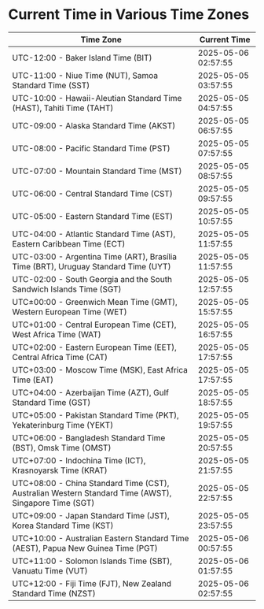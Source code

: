 # Current Time in Various Time Zones

| Time Zone | Current Time |
|-----------|--------------|
| UTC-12:00 - Baker Island Time (BIT) | 2025-05-06 02:57:55 |
| UTC-11:00 - Niue Time (NUT), Samoa Standard Time (SST) | 2025-05-05 03:57:55 |
| UTC-10:00 - Hawaii-Aleutian Standard Time (HAST), Tahiti Time (TAHT) | 2025-05-05 04:57:55 |
| UTC-09:00 - Alaska Standard Time (AKST) | 2025-05-05 06:57:55 |
| UTC-08:00 - Pacific Standard Time (PST) | 2025-05-05 07:57:55 |
| UTC-07:00 - Mountain Standard Time (MST) | 2025-05-05 08:57:55 |
| UTC-06:00 - Central Standard Time (CST) | 2025-05-05 09:57:55 |
| UTC-05:00 - Eastern Standard Time (EST) | 2025-05-05 10:57:55 |
| UTC-04:00 - Atlantic Standard Time (AST), Eastern Caribbean Time (ECT) | 2025-05-05 11:57:55 |
| UTC-03:00 - Argentina Time (ART), Brasília Time (BRT), Uruguay Standard Time (UYT) | 2025-05-05 11:57:55 |
| UTC-02:00 - South Georgia and the South Sandwich Islands Time (SGT) | 2025-05-05 12:57:55 |
| UTC±00:00 - Greenwich Mean Time (GMT), Western European Time (WET) | 2025-05-05 15:57:55 |
| UTC+01:00 - Central European Time (CET), West Africa Time (WAT) | 2025-05-05 16:57:55 |
| UTC+02:00 - Eastern European Time (EET), Central Africa Time (CAT) | 2025-05-05 17:57:55 |
| UTC+03:00 - Moscow Time (MSK), East Africa Time (EAT) | 2025-05-05 17:57:55 |
| UTC+04:00 - Azerbaijan Time (AZT), Gulf Standard Time (GST) | 2025-05-05 18:57:55 |
| UTC+05:00 - Pakistan Standard Time (PKT), Yekaterinburg Time (YEKT) | 2025-05-05 19:57:55 |
| UTC+06:00 - Bangladesh Standard Time (BST), Omsk Time (OMST) | 2025-05-05 20:57:55 |
| UTC+07:00 - Indochina Time (ICT), Krasnoyarsk Time (KRAT) | 2025-05-05 21:57:55 |
| UTC+08:00 - China Standard Time (CST), Australian Western Standard Time (AWST), Singapore Time (SGT) | 2025-05-05 22:57:55 |
| UTC+09:00 - Japan Standard Time (JST), Korea Standard Time (KST) | 2025-05-05 23:57:55 |
| UTC+10:00 - Australian Eastern Standard Time (AEST), Papua New Guinea Time (PGT) | 2025-05-06 00:57:55 |
| UTC+11:00 - Solomon Islands Time (SBT), Vanuatu Time (VUT) | 2025-05-06 01:57:55 |
| UTC+12:00 - Fiji Time (FJT), New Zealand Standard Time (NZST) | 2025-05-06 02:57:55 |
